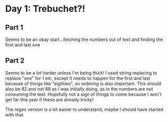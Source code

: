 # Day 1: Trebuchet?!

## Part 1

Seems to be an okay start...fetching the numbers out of text and finding the first and last one

## Part 2

Seems to be a lot harder unless I'm being thick! I used string replacing to replace "one" for 1 etc, except it needs to happen for the first and last because of things like "eightwo", so ordering is also important. This should also be 82 and not 88 as I was initially doing, as in the numbers are not consuming the text.
Hopefully not a sign of things to come because I won't get far this year if these are already tricky!

The regex version is a lot easier to understand, maybe I should have started with that.
